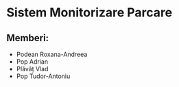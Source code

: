 # Sistem Monitorizare Parcare


## Memberi:
* Podean Roxana-Andreea
* Pop Adrian
* Plăvăț Vlad
* Pop Tudor-Antoniu
